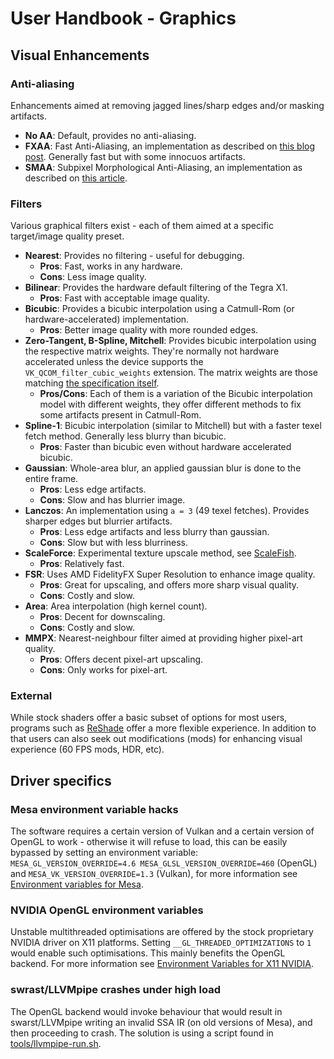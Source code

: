 # User Handbook - Graphics

## Visual Enhancements

### Anti-aliasing

Enhancements aimed at removing jagged lines/sharp edges and/or masking artifacts.

- **No AA**: Default, provides no anti-aliasing.
- **FXAA**: Fast Anti-Aliasing, an implementation as described on [this blog post](https://web.archive.org/web/20110831051323/http://timothylottes.blogspot.com/2011/03/nvidia-fxaa.html). Generally fast but with some innocuos artifacts.
- **SMAA**: Subpixel Morphological Anti-Aliasing, an implementation as described on [this article](https://web.archive.org/web/20250000000000*/https://www.iryoku.com/smaa/).

### Filters

Various graphical filters exist - each of them aimed at a specific target/image quality preset.

- **Nearest**: Provides no filtering - useful for debugging.
  - **Pros**: Fast, works in any hardware.
  - **Cons**: Less image quality.
- **Bilinear**: Provides the hardware default filtering of the Tegra X1.
  - **Pros**: Fast with acceptable image quality.
- **Bicubic**: Provides a bicubic interpolation using a Catmull-Rom (or hardware-accelerated) implementation.
  - **Pros**: Better image quality with more rounded edges.
- **Zero-Tangent, B-Spline, Mitchell**: Provides bicubic interpolation using the respective matrix weights. They're normally not hardware accelerated unless the device supports the `VK_QCOM_filter_cubic_weights` extension. The matrix weights are those matching [the specification itself](https://registry.khronos.org/vulkan/specs/latest/html/vkspec.html#VkSamplerCubicWeightsCreateInfoQCOM).
  - **Pros/Cons**: Each of them is a variation of the Bicubic interpolation model with different weights, they offer different methods to fix some artifacts present in Catmull-Rom.
- **Spline-1**: Bicubic interpolation (similar to Mitchell) but with a faster texel fetch method. Generally less blurry than bicubic.
  - **Pros**: Faster than bicubic even without hardware accelerated bicubic.
- **Gaussian**: Whole-area blur, an applied gaussian blur is done to the entire frame.
  - **Pros**: Less edge artifacts.
  - **Cons**: Slow and has blurrier image.
- **Lanczos**: An implementation using `a = 3` (49 texel fetches). Provides sharper edges but blurrier artifacts.
  - **Pros**: Less edge artifacts and less blurry than gaussian.
  - **Cons**: Slow but with less blurriness.
- **ScaleForce**: Experimental texture upscale method, see [ScaleFish](https://github.com/BreadFish64/ScaleFish).
  - **Pros**: Relatively fast.
- **FSR**: Uses AMD FidelityFX Super Resolution to enhance image quality.
  - **Pros**: Great for upscaling, and offers more sharp visual quality.
  - **Cons**: Costly and slow.
- **Area**: Area interpolation (high kernel count).
  - **Pros**: Decent for downscaling.
  - **Cons**: Costly and slow.
- **MMPX**: Nearest-neighbour filter aimed at providing higher pixel-art quality.
  - **Pros**: Offers decent pixel-art upscaling.
  - **Cons**: Only works for pixel-art.

### External

While stock shaders offer a basic subset of options for most users, programs such as [ReShade](https://github.com/crosire/reshade) offer a more flexible experience. In addition to that users can also seek out modifications (mods) for enhancing visual experience (60 FPS mods, HDR, etc).

## Driver specifics

### Mesa environment variable hacks

The software requires a certain version of Vulkan and a certain version of OpenGL to work - otherwise it will refuse to load, this can be easily bypassed by setting an environment variable: `MESA_GL_VERSION_OVERRIDE=4.6 MESA_GLSL_VERSION_OVERRIDE=460` (OpenGL) and `MESA_VK_VERSION_OVERRIDE=1.3` (Vulkan), for more information see [Environment variables for Mesa](https://web.archive.org/web/20250000000000*/https://docs.mesa3d.org/envvars.html).

### NVIDIA OpenGL environment variables

Unstable multithreaded optimisations are offered by the stock proprietary NVIDIA driver on X11 platforms. Setting `__GL_THREADED_OPTIMIZATIONS` to `1` would enable such optimisations. This mainly benefits the OpenGL backend. For more information see [Environment Variables for X11 NVIDIA](https://web.archive.org/web/20250115162518/https://download.nvidia.com/XFree86/Linux-x86_64/435.17/README/openglenvvariables.html).

### swrast/LLVMpipe crashes under high load

The OpenGL backend would invoke behaviour that would result in swarst/LLVMpipe writing an invalid SSA IR (on old versions of Mesa), and then proceeding to crash. The solution is using a script found in [tools/llvmpipe-run.sh](../../tools/llvmpipe-run.sh).
